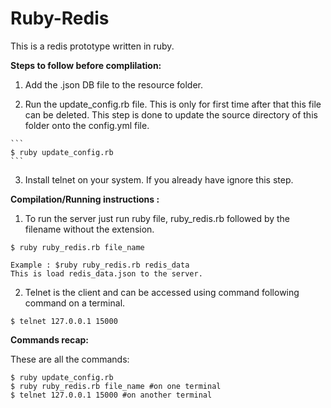 # Ruby-Redis

This is a redis prototype written in ruby.

**Steps to follow before complilation:**

  1. Add the .json DB file to the resource folder.

  2. Run the update_config.rb file. This is only for first time after that this file can be deleted. This step is done to update the source directory of this folder onto the config.yml file.
    
    ```
    $ ruby update_config.rb
    ```
  
  3. Install telnet on your system. If you already have ignore this step.

**Compilation/Running instructions :**

  1. To run the server just run ruby file, ruby_redis.rb followed by the filename without the extension.
		
    $ ruby ruby_redis.rb file_name

    Example : $ruby ruby_redis.rb redis_data 
    This is load redis_data.json to the server.

  2. Telnet is the client and can be accessed using command following command on a terminal.

    $ telnet 127.0.0.1 15000

**Commands recap:**
  
  These are all the commands:
  
    $ ruby update_config.rb
    $ ruby ruby_redis.rb file_name #on one terminal
    $ telnet 127.0.0.1 15000 #on another terminal